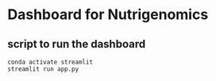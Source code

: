 # Dashboard for Nutrigenomics



## script to run the dashboard

```
conda activate streamlit
streamlit run app.py
```